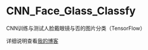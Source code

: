 # CNN_Face_Glass_Classfy
CNN训练与测试人脸戴眼镜与否的图片分类（TensorFlow）

详细说明查看[我的博客](http://www.jianshu.com/p/6680b5f19e26)
